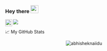 ### Hey there <img src="https://media.giphy.com/media/hvRJCLFzcasrR4ia7z/giphy.gif" width="25px">

<a href="https://www.linkedin.com/in/jorge-bueno-perez-156520150/">
  <img align="left" alt="Abhishek's LinkedIN" width="22px" src="https://raw.githubusercontent.com/peterthehan/peterthehan/master/assets/linkedin.svg" />
</a>

![](https://visitor-badge.glitch.me/badge?page_id=lajobu)

📈 My GitHub Stats

<p align="center"> <img src="https://github-readme-stats.vercel.app/api?username=lajobu&show_icons=true&theme=gotham" alt="abhisheknaiidu" />
